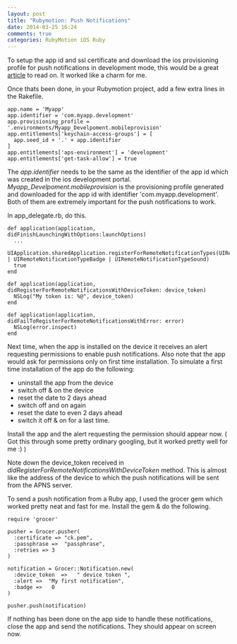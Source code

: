 ```yaml
---
layout: post
title: "Rubymotion: Push Notifications"
date: 2014-03-25 16:24
comments: true
categories: RubyMotion iOS Ruby
---
```


To setup the app id and ssl certificate and download the ios provisioning profile for push notifications in development mode, this would be a great [article] to read on. It worked like a charm for me.

Once thats been done, in your Rubymotion project, add a few extra lines in the Rakefile.

    app.name = 'Myapp'
    app.identifier = 'com.myapp.development'
    app.provisioning_profile = '.environments/Myapp_Develpoment.mobileprovision'
    app.entitlements['keychain-access-groups'] = [
      app.seed_id + '.' + app.identifier
    ]
    app.entitlements['aps-environment'] = 'development'
    app.entitlements['get-task-allow'] = true

The *app.identifier* needs to be the same as the identifier of the app id which was created in the ios development portal.
*Myapp_Develpoment.mobileprovision* is the provisioning profile generated and downloaded for the app id with identifier 'com.myapp.development'. Both of them are extremely important for the push notifications to work.

In app_delegate.rb, do this.

    def application(application, didFinishLaunchingWithOptions:launchOptions)
      ...
      UIApplication.sharedApplication.registerForRemoteNotificationTypes(UIRemoteNotificationTypeAlert | UIRemoteNotificationTypeBadge | UIRemoteNotificationTypeSound)
      true
    end

    def application(application, didRegisterForRemoteNotificationsWithDeviceToken: device_token)
      NSLog("My token is: %@", device_token)
    end

    def application(application, didFailToRegisterForRemoteNotificationsWithError: error)
      NSLog(error.inspect)
    end

Next time, when the app is installed on the device it receives an alert requesting permissions to enable push notifications. Also note that the app would ask for permissions only on first time installation. To simulate a first time installation of the app do the following:

  - uninstall the app from the device
  - switch off & on the device
  - reset the date to 2 days ahead
  - switch off and on again
  - reset the date to even 2 days ahead
  - switch it off & on for a last time.

Install the app and the alert requesting the permission should appear now. ( Got this through some pretty ordinary googling, but it worked pretty well for me :) )

Note down the device_token received in *didRegisterForRemoteNotificationsWithDeviceToken* method. This is almost like the address of the device to which the push notifications will be sent from the APNS server.

To send a push notification from a Ruby app, I used the grocer gem which worked pretty neat and fast for me. Install the gem & do the following.

    require 'grocer'

    pusher = Grocer.pusher(
      :certificate => "ck.pem",
      :passphrase =>  "passphrase",
      :retries => 3
    )

    notification = Grocer::Notification.new(
      :device_token  =>   " device token ",
      :alert =>  "My first notification",
      :badge =>   0
    )

    pusher.push(notification)

If nothing has been done on the app side to handle these notifications, close the app and send the notifications. They should appear on screen now.

[article]:http://www.raywenderlich.com/32960/apple-push-notification-services-in-ios-6-tutorial-part-1
